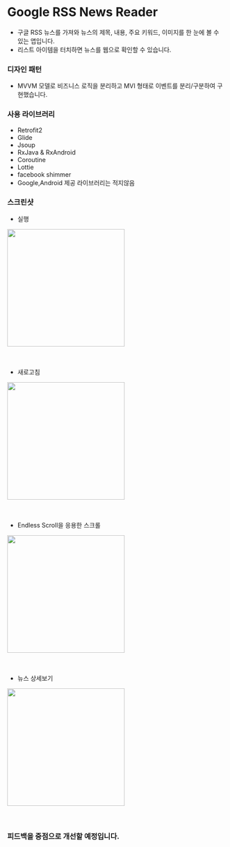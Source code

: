 # Google RSS News Reader
* 구글 RSS 뉴스를 가져와 뉴스의 제목, 내용, 주요 키워드, 이미지를 한 눈에 볼 수 있는 앱입니다.
* 리스트 아이템을 터치하면 뉴스를 웹으로 확인할 수 있습니다.

### 디자인 패턴
* MVVM 모델로 비즈니스 로직을 분리하고 MVI 형태로 이벤트를 분리/구분하여 구현했습니다.

### 사용 라이브러리
* Retrofit2
* Glide
* Jsoup
* RxJava & RxAndroid
* Coroutine
* Lottie
* facebook shimmer
* Google,Android 제공 라이브러리는 적지않음

### 스크린샷
* 실행
<div>
<img width="270" src="https://user-images.githubusercontent.com/40655666/80090967-4f97e080-859b-11ea-922b-694c43ae9674.gif">
</div>
<br><br>


* 새로고침
<div>
<img width="270" src="https://user-images.githubusercontent.com/40655666/80090985-558dc180-859b-11ea-8c9b-0ff8732f8ba1.gif">
</div>
<br><br>


* Endless Scroll을 응용한 스크롤
<div>
<img width="270" src="https://user-images.githubusercontent.com/40655666/80091006-5b83a280-859b-11ea-8b27-5a326379d62b.gif">
</div>
<br><br>


* 뉴스 상세보기
<div>
<img width="270" src="https://user-images.githubusercontent.com/40655666/80091018-60e0ed00-859b-11ea-8404-770dcc5ea8b3.gif">
</div>
<br><br>



### 피드백을 중점으로 개선할 예정입니다.
